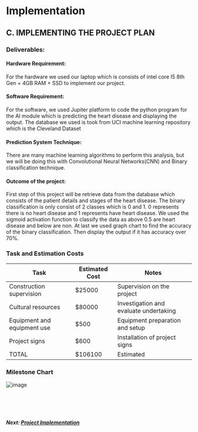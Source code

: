 # Implementation

## C. IMPLEMENTING THE PROJECT PLAN

### Deliverables:

#### Hardware Requirement:
For the hardware we used our laptop which is consists of intel core I5 8th Gen + 4GB RAM + SSD to implement our project.


#### Software Requirement:
For the software, we used Jupiter platform to code the python program for the AI module which is predicting the heart disease and displaying the output. The database we used is took from UCI machine learning repository which is the Cleveland Dataset


#### Prediction System Technique:
There are many machine learning algorithms to perform this analysis, but we will be doing this with Convolutional Neural Networks(CNN) and Binary classification technique. 


#### Outcome of the project:
First step of this project will be retrieve data from the database which consists of the patient details and stages of the heart disease. The binary classification is only consist of 2 classes which is 0 and 1. 0 represents there is no heart disease and 1 represents have heart disease. We used the sigmoid activation function to classify the data as above 0.5 are heart disease and below are non. At last we used graph chart to find the accuracy of the binary classification. Then display the output if it has accuracy over 70%.


### Task and Estimation Costs

| Task | Estimated Cost | Notes |
| ---- | -------------- | ----- |
| Construction supervision | $25000 | Supervision on the project |
| Cultural resources | $80000 |	Investigation and evaluate undertaking |
| Equipment and equipment use |	$500 | Equipment preparation and setup |
| Project signs |	$600 | Installation of project signs |
| TOTAL | $106100 |	Estimated |

### Milestone Chart

 ![image](https://user-images.githubusercontent.com/120276263/211786519-8de40bbf-0f24-47e0-a6d3-ef690a01a59f.png)

<br><br><br>
##### Next: [Project Implementation](C-PROJECT_EXECUTION.md)
